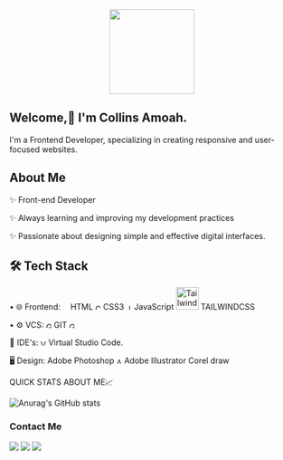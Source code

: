 <div id="header" align="center">
  <img src="https://media.giphy.com/media/RbDKaczqWovIugyJmW/giphy.gif" width="150"/>
</div>

## Welcome,👋 I'm Collins Amoah.
I'm a Frontend Developer, specializing in creating responsive and user-focused websites. 

## About Me
✨ Front-end Developer

✨ Always learning and improving my development practices 

✨ Passionate about designing simple and effective digital interfaces. 

## 🛠 Tech Stack
• 🌐  Frontend:  <img src="https://cdn.jsdelivr.net/gh/devicons/devicon/icons/html5/html5-original.svg" width="10" height="10"/> HTML <img src="https://cdn.jsdelivr.net/gh/devicons/devicon/icons/css3/css3-original.svg" width="10" height="10" alt="CSS3" /> CSS3 <img src="https://cdn.jsdelivr.net/gh/devicons/devicon/icons/javascript/javascript-original.svg" width="10" height="10" alt="JavaScript" /> JavaScript <img src="https://static.cdnlogo.com/logos/t/34/tailwind-css.svg" width="40" height="40" alt="Tailwind CSS" /> TAILWINDCSS 


• ⚙️ VCS: <img src="https://git-scm.com/images/logos/downloads/Git-Icon-1788C.png" alt="Git Logo" width="10" height="10"> GIT <img src="https://github.githubassets.com/images/modules/logos_page/GitHub-Mark.png" alt="GitHub Logo" width="10" height="10">

🔧  IDE's: <img src="https://code.visualstudio.com/assets/images/code-stable.png" alt="Visual Studio Code Logo" width="10" height="10"> Virtual Studio Code. 

🖥  Design: Adobe Photoshop <img src="https://upload.wikimedia.org/wikipedia/commons/f/fb/Adobe_Illustrator_CC_icon.svg" alt="Adobe Illustrator Logo" width="10" height="10"> Adobe Illustrator Corel draw


<p align="left">QUICK STATS ABOUT ME📈</p>

![Anurag's GitHub stats](https://github-readme-stats.vercel.app/api?username=Therealamoah&show_icons=true&theme=transparent)


<h3>Contact Me</h3>

[<img src="https://img.shields.io/badge/LinkedIn-0077B5?style=for-the-badge&logo=linkedin&logoColor=white">](https://www.linkedin.com/in/CollinsKwameAmoah)
[<img src="https://img.shields.io/badge/Gmail-D14836?style=for-the-badge&logo=gmail&logoColor=white">](mailto:collinsamoah594@gmail.com)
[<img src="https://img.shields.io/badge/WhatsApp-1DA1F2?style=for-the-badge&logo=twitter&logoColor=white">](http://wa.me/+233596269011)


